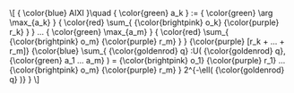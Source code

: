 \\[
    { \color{blue} AIXI }\quad
    { \color{green} a_k } :=
        { \color{green} \arg \max_{a_k} }
        { \color{red} \sum_{ {\color{brightpink} o_k} {\color{purple} r_k} } }
        ...
        { \color{green} \max_{a_m} }
        { \color{red} \sum_{
                {\color{brightpink} o_m}
                {\color{purple} r_m}
            }
        }
        {\color{purple} [r_k + ... + r_m]}
        {\color{blue} \sum_{
                {\color{goldenrod} q}
                :U(
                {\color{goldenrod} q},
                {\color{green} a_1 ... a_m}
                ) =
                {\color{brightpink} o_1} {\color{purple} r_1}
                ...
                {\color{brightpink} o_m} {\color{purple} r_m}
            }
            2^{-\ell( {\color{goldenrod} q} )}
        }
\\]
